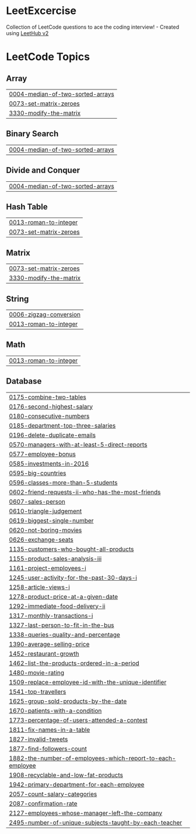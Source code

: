# LeetExcercise
Collection of LeetCode questions to ace the coding interview! - Created using [LeetHub v2](https://github.com/arunbhardwaj/LeetHub-2.0)

<!---LeetCode Topics Start-->
# LeetCode Topics
## Array
|  |
| ------- |
| [0004-median-of-two-sorted-arrays](https://github.com/ydonchoi/LeetExcercise/tree/master/0004-median-of-two-sorted-arrays) |
| [0073-set-matrix-zeroes](https://github.com/ydonchoi/LeetExcercise/tree/master/0073-set-matrix-zeroes) |
| [3330-modify-the-matrix](https://github.com/ydonchoi/LeetExcercise/tree/master/3330-modify-the-matrix) |
## Binary Search
|  |
| ------- |
| [0004-median-of-two-sorted-arrays](https://github.com/ydonchoi/LeetExcercise/tree/master/0004-median-of-two-sorted-arrays) |
## Divide and Conquer
|  |
| ------- |
| [0004-median-of-two-sorted-arrays](https://github.com/ydonchoi/LeetExcercise/tree/master/0004-median-of-two-sorted-arrays) |
## Hash Table
|  |
| ------- |
| [0013-roman-to-integer](https://github.com/ydonchoi/LeetExcercise/tree/master/0013-roman-to-integer) |
| [0073-set-matrix-zeroes](https://github.com/ydonchoi/LeetExcercise/tree/master/0073-set-matrix-zeroes) |
## Matrix
|  |
| ------- |
| [0073-set-matrix-zeroes](https://github.com/ydonchoi/LeetExcercise/tree/master/0073-set-matrix-zeroes) |
| [3330-modify-the-matrix](https://github.com/ydonchoi/LeetExcercise/tree/master/3330-modify-the-matrix) |
## String
|  |
| ------- |
| [0006-zigzag-conversion](https://github.com/ydonchoi/LeetExcercise/tree/master/0006-zigzag-conversion) |
| [0013-roman-to-integer](https://github.com/ydonchoi/LeetExcercise/tree/master/0013-roman-to-integer) |
## Math
|  |
| ------- |
| [0013-roman-to-integer](https://github.com/ydonchoi/LeetExcercise/tree/master/0013-roman-to-integer) |
## Database
|  |
| ------- |
| [0175-combine-two-tables](https://github.com/ydonchoi/LeetExcercise/tree/master/0175-combine-two-tables) |
| [0176-second-highest-salary](https://github.com/ydonchoi/LeetExcercise/tree/master/0176-second-highest-salary) |
| [0180-consecutive-numbers](https://github.com/ydonchoi/LeetExcercise/tree/master/0180-consecutive-numbers) |
| [0185-department-top-three-salaries](https://github.com/ydonchoi/LeetExcercise/tree/master/0185-department-top-three-salaries) |
| [0196-delete-duplicate-emails](https://github.com/ydonchoi/LeetExcercise/tree/master/0196-delete-duplicate-emails) |
| [0570-managers-with-at-least-5-direct-reports](https://github.com/ydonchoi/LeetExcercise/tree/master/0570-managers-with-at-least-5-direct-reports) |
| [0577-employee-bonus](https://github.com/ydonchoi/LeetExcercise/tree/master/0577-employee-bonus) |
| [0585-investments-in-2016](https://github.com/ydonchoi/LeetExcercise/tree/master/0585-investments-in-2016) |
| [0595-big-countries](https://github.com/ydonchoi/LeetExcercise/tree/master/0595-big-countries) |
| [0596-classes-more-than-5-students](https://github.com/ydonchoi/LeetExcercise/tree/master/0596-classes-more-than-5-students) |
| [0602-friend-requests-ii-who-has-the-most-friends](https://github.com/ydonchoi/LeetExcercise/tree/master/0602-friend-requests-ii-who-has-the-most-friends) |
| [0607-sales-person](https://github.com/ydonchoi/LeetExcercise/tree/master/0607-sales-person) |
| [0610-triangle-judgement](https://github.com/ydonchoi/LeetExcercise/tree/master/0610-triangle-judgement) |
| [0619-biggest-single-number](https://github.com/ydonchoi/LeetExcercise/tree/master/0619-biggest-single-number) |
| [0620-not-boring-movies](https://github.com/ydonchoi/LeetExcercise/tree/master/0620-not-boring-movies) |
| [0626-exchange-seats](https://github.com/ydonchoi/LeetExcercise/tree/master/0626-exchange-seats) |
| [1135-customers-who-bought-all-products](https://github.com/ydonchoi/LeetExcercise/tree/master/1135-customers-who-bought-all-products) |
| [1155-product-sales-analysis-iii](https://github.com/ydonchoi/LeetExcercise/tree/master/1155-product-sales-analysis-iii) |
| [1161-project-employees-i](https://github.com/ydonchoi/LeetExcercise/tree/master/1161-project-employees-i) |
| [1245-user-activity-for-the-past-30-days-i](https://github.com/ydonchoi/LeetExcercise/tree/master/1245-user-activity-for-the-past-30-days-i) |
| [1258-article-views-i](https://github.com/ydonchoi/LeetExcercise/tree/master/1258-article-views-i) |
| [1278-product-price-at-a-given-date](https://github.com/ydonchoi/LeetExcercise/tree/master/1278-product-price-at-a-given-date) |
| [1292-immediate-food-delivery-ii](https://github.com/ydonchoi/LeetExcercise/tree/master/1292-immediate-food-delivery-ii) |
| [1317-monthly-transactions-i](https://github.com/ydonchoi/LeetExcercise/tree/master/1317-monthly-transactions-i) |
| [1327-last-person-to-fit-in-the-bus](https://github.com/ydonchoi/LeetExcercise/tree/master/1327-last-person-to-fit-in-the-bus) |
| [1338-queries-quality-and-percentage](https://github.com/ydonchoi/LeetExcercise/tree/master/1338-queries-quality-and-percentage) |
| [1390-average-selling-price](https://github.com/ydonchoi/LeetExcercise/tree/master/1390-average-selling-price) |
| [1452-restaurant-growth](https://github.com/ydonchoi/LeetExcercise/tree/master/1452-restaurant-growth) |
| [1462-list-the-products-ordered-in-a-period](https://github.com/ydonchoi/LeetExcercise/tree/master/1462-list-the-products-ordered-in-a-period) |
| [1480-movie-rating](https://github.com/ydonchoi/LeetExcercise/tree/master/1480-movie-rating) |
| [1509-replace-employee-id-with-the-unique-identifier](https://github.com/ydonchoi/LeetExcercise/tree/master/1509-replace-employee-id-with-the-unique-identifier) |
| [1541-top-travellers](https://github.com/ydonchoi/LeetExcercise/tree/master/1541-top-travellers) |
| [1625-group-sold-products-by-the-date](https://github.com/ydonchoi/LeetExcercise/tree/master/1625-group-sold-products-by-the-date) |
| [1670-patients-with-a-condition](https://github.com/ydonchoi/LeetExcercise/tree/master/1670-patients-with-a-condition) |
| [1773-percentage-of-users-attended-a-contest](https://github.com/ydonchoi/LeetExcercise/tree/master/1773-percentage-of-users-attended-a-contest) |
| [1811-fix-names-in-a-table](https://github.com/ydonchoi/LeetExcercise/tree/master/1811-fix-names-in-a-table) |
| [1827-invalid-tweets](https://github.com/ydonchoi/LeetExcercise/tree/master/1827-invalid-tweets) |
| [1877-find-followers-count](https://github.com/ydonchoi/LeetExcercise/tree/master/1877-find-followers-count) |
| [1882-the-number-of-employees-which-report-to-each-employee](https://github.com/ydonchoi/LeetExcercise/tree/master/1882-the-number-of-employees-which-report-to-each-employee) |
| [1908-recyclable-and-low-fat-products](https://github.com/ydonchoi/LeetExcercise/tree/master/1908-recyclable-and-low-fat-products) |
| [1942-primary-department-for-each-employee](https://github.com/ydonchoi/LeetExcercise/tree/master/1942-primary-department-for-each-employee) |
| [2057-count-salary-categories](https://github.com/ydonchoi/LeetExcercise/tree/master/2057-count-salary-categories) |
| [2087-confirmation-rate](https://github.com/ydonchoi/LeetExcercise/tree/master/2087-confirmation-rate) |
| [2127-employees-whose-manager-left-the-company](https://github.com/ydonchoi/LeetExcercise/tree/master/2127-employees-whose-manager-left-the-company) |
| [2495-number-of-unique-subjects-taught-by-each-teacher](https://github.com/ydonchoi/LeetExcercise/tree/master/2495-number-of-unique-subjects-taught-by-each-teacher) |
<!---LeetCode Topics End-->